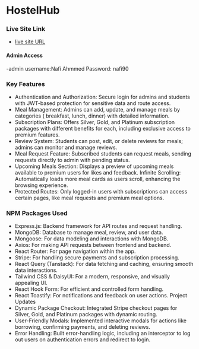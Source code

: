# HostelHub 
### Live Site Link
- [live site URL](https://hostel-management-system-ef2f8.firebaseapp.com/)

#### Admin Access
-admin username:Nafi Ahmmed
Password: nafi90



### Key Features
- Authentication and Authorization: Secure login for admins and students with JWT-based protection for sensitive data and route access.
- Meal Management: Admins can add, update, and manage meals by categories ( breakfast, lunch, dinner) with detailed information.
- Subscription Plans: Offers Silver, Gold, and Platinum subscription packages with different benefits for each, including exclusive access to premium features.
- Review System: Students can post, edit, or delete reviews for meals; admins can monitor and manage reviews.
- Meal Request Feature: Subscribed students can request meals, sending requests directly to admin with pending status.
- Upcoming Meals Section: Displays a preview of upcoming meals available to premium users for likes and feedback.
Infinite Scrolling: Automatically loads more meal cards as users scroll, enhancing the browsing experience.
- Protected Routes: Only logged-in users with subscriptions can access certain pages, like meal requests and premium meal options.

### NPM Packages Used
- Express.js: Backend framework for API routes and request handling.
- MongoDB: Database to manage meal, review, and user data.
- Mongoose: For data modeling and interactions with MongoDB.
- Axios: For making API requests between frontend and backend.
- React Router: For page navigation within the app.
- Stripe: For handling secure payments and subscription processing.
- React Query (Tanstack): For data fetching and caching, ensuring smooth data interactions.
- Tailwind CSS & DaisyUI: For a modern, responsive, and visually appealing UI.
- React Hook Form: For efficient and controlled form handling.
- React Toastify: For notifications and feedback on user actions.
Project Updates
- Dynamic Package Checkout: Integrated Stripe checkout pages for Silver, Gold, and Platinum packages with dynamic routing.
- User-Friendly Modals: Implemented interactive modals for actions like borrowing, confirming payments, and deleting reviews.
- Error Handling: Built error-handling logic, including an interceptor to log out users on authentication errors and redirect to login.





